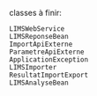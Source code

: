 classes à finir:

    LIMSWebService
    LIMSReponseBean
    ImportApiExterne
    ParametreApiExterne
    ApplicationException
    LIMSImporter
    ResultatImportExport
    LIMSAnalyseBean
